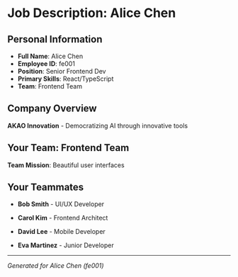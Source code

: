 # Job Description: Alice Chen

## Personal Information
- **Full Name**: Alice Chen
- **Employee ID**: fe001
- **Position**: Senior Frontend Dev
- **Primary Skills**: React/TypeScript
- **Team**: Frontend Team

## Company Overview
**AKAO Innovation** - Democratizing AI through innovative tools

## Your Team: Frontend Team
**Team Mission**: Beautiful user interfaces


## Your Teammates

- **Bob Smith** - UI/UX Developer

- **Carol Kim** - Frontend Architect

- **David Lee** - Mobile Developer

- **Eva Martinez** - Junior Developer



---
*Generated for Alice Chen (fe001)*